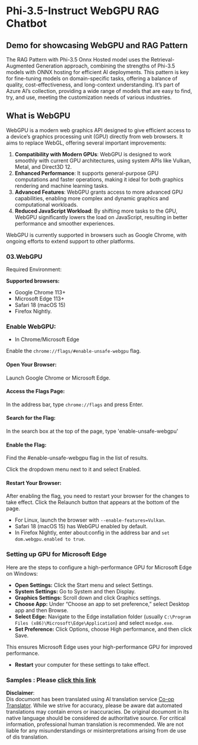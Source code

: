 <!--
CO_OP_TRANSLATOR_METADATA:
{
  "original_hash": "b62864faf628eb07f5231d4885555198",
  "translation_date": "2025-05-07T14:10:06+00:00",
  "source_file": "md/02.Application/01.TextAndChat/Phi3/WebGPUWithPhi35Readme.md",
  "language_code": "mo"
}
-->
# Phi-3.5-Instruct WebGPU RAG Chatbot

## Demo for showcasing WebGPU and RAG Pattern

The RAG Pattern with Phi-3.5 Onnx Hosted model uses the Retrieval-Augmented Generation approach, combining the strengths of Phi-3.5 models with ONNX hosting for efficient AI deployments. This pattern is key for fine-tuning models on domain-specific tasks, offering a balance of quality, cost-effectiveness, and long-context understanding. It’s part of Azure AI’s collection, providing a wide range of models that are easy to find, try, and use, meeting the customization needs of various industries.

## What is WebGPU  
WebGPU is a modern web graphics API designed to give efficient access to a device’s graphics processing unit (GPU) directly from web browsers. It aims to replace WebGL, offering several important improvements:

1. **Compatibility with Modern GPUs**: WebGPU is designed to work smoothly with current GPU architectures, using system APIs like Vulkan, Metal, and Direct3D 12.  
2. **Enhanced Performance**: It supports general-purpose GPU computations and faster operations, making it ideal for both graphics rendering and machine learning tasks.  
3. **Advanced Features**: WebGPU grants access to more advanced GPU capabilities, enabling more complex and dynamic graphics and computational workloads.  
4. **Reduced JavaScript Workload**: By shifting more tasks to the GPU, WebGPU significantly lowers the load on JavaScript, resulting in better performance and smoother experiences.

WebGPU is currently supported in browsers such as Google Chrome, with ongoing efforts to extend support to other platforms.

### 03.WebGPU  
Required Environment:

**Supported browsers:**  
- Google Chrome 113+  
- Microsoft Edge 113+  
- Safari 18 (macOS 15)  
- Firefox Nightly.

### Enable WebGPU:

- In Chrome/Microsoft Edge  

Enable the `chrome://flags/#enable-unsafe-webgpu` flag.

#### Open Your Browser:  
Launch Google Chrome or Microsoft Edge.

#### Access the Flags Page:  
In the address bar, type `chrome://flags` and press Enter.

#### Search for the Flag:  
In the search box at the top of the page, type 'enable-unsafe-webgpu'

#### Enable the Flag:  
Find the #enable-unsafe-webgpu flag in the list of results.

Click the dropdown menu next to it and select Enabled.

#### Restart Your Browser:  

After enabling the flag, you need to restart your browser for the changes to take effect. Click the Relaunch button that appears at the bottom of the page.

- For Linux, launch the browser with `--enable-features=Vulkan`.  
- Safari 18 (macOS 15) has WebGPU enabled by default.  
- In Firefox Nightly, enter about:config in the address bar and `set dom.webgpu.enabled to true`.

### Setting up GPU for Microsoft Edge  

Here are the steps to configure a high-performance GPU for Microsoft Edge on Windows:

- **Open Settings:** Click the Start menu and select Settings.  
- **System Settings:** Go to System and then Display.  
- **Graphics Settings:** Scroll down and click Graphics settings.  
- **Choose App:** Under “Choose an app to set preference,” select Desktop app and then Browse.  
- **Select Edge:** Navigate to the Edge installation folder (usually `C:\Program Files (x86)\Microsoft\Edge\Application`) and select `msedge.exe`.  
- **Set Preference:** Click Options, choose High performance, and then click Save.  

This ensures Microsoft Edge uses your high-performance GPU for improved performance.  
- **Restart** your computer for these settings to take effect.

### Samples : Please [click this link](https://github.com/microsoft/aitour-exploring-cutting-edge-models/tree/main/src/02.ONNXRuntime/01.WebGPUChatRAG)

**Disclaimer**:  
Dis documont has been translated using AI translation service [Co-op Translator](https://github.com/Azure/co-op-translator). While we strive for accuracy, please be aware dat automated translations may contain errors or inaccuracies. De original documont in its native language should be considered de authoritative source. For critical information, professional human translation is recommended. We are not liable for any misunderstandings or misinterpretations arising from de use of dis translation.